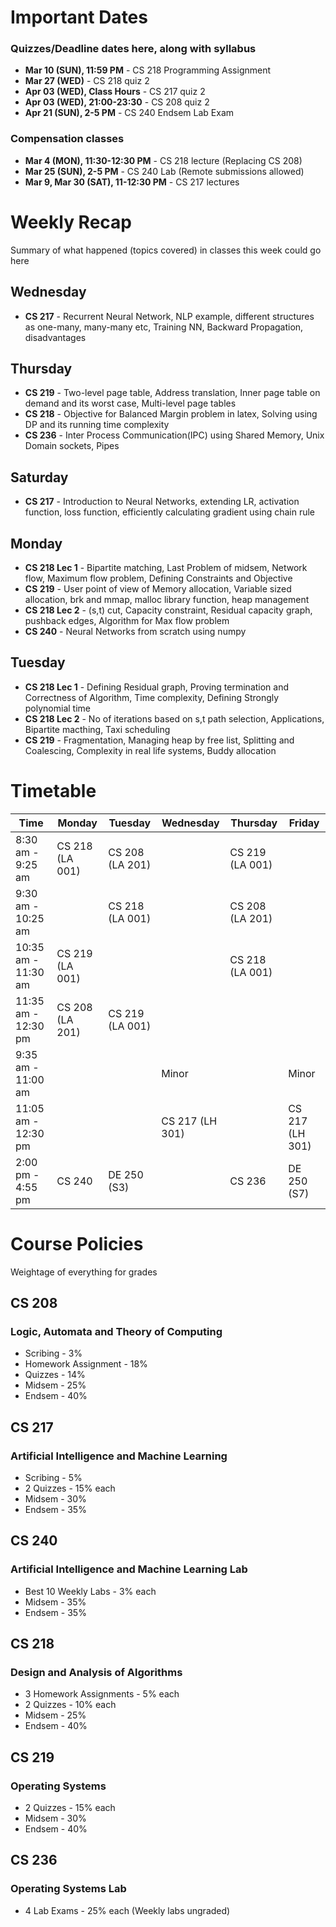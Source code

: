 # Important Dates

### Quizzes/Deadline dates here, along with syllabus

- **Mar 10 (SUN), 11:59 PM** - CS 218 Programming Assignment
- **Mar 27 (WED)** - CS 218 quiz 2
- **Apr 03 (WED), Class Hours** - CS 217 quiz 2
- **Apr 03 (WED), 21:00-23:30** - CS 208 quiz 2
- **Apr 21 (SUN), 2-5 PM** - CS 240 Endsem Lab Exam

### Compensation classes

- **Mar 4 (MON), 11:30-12:30 PM** - CS 218 lecture (Replacing CS 208)
- **Mar 25 (SUN), 2-5 PM** - CS 240 Lab (Remote submissions allowed)
- **Mar 9, Mar 30 (SAT), 11-12:30 PM** - CS 217 lectures

# Weekly Recap

Summary of what happened (topics covered) in classes this week could go here

## Wednesday

- **CS 217** - Recurrent Neural Network, NLP example, different structures as one-many, many-many etc, Training NN, Backward Propagation, disadvantages

## Thursday

- **CS 219** - Two-level page table, Address translation, Inner page table on demand and its worst case, Multi-level page tables
- **CS 218** - Objective for Balanced Margin problem in latex, Solving using DP and its running time complexity
- **CS 236** - Inter Process Communication(IPC) using Shared Memory, Unix Domain sockets, Pipes

## Saturday

- **CS 217** - Introduction to Neural Networks, extending LR, activation function, loss function, efficiently calculating gradient using chain rule

## Monday

- **CS 218 Lec 1** - Bipartite matching, Last Problem of midsem, Network flow, Maximum flow problem, Defining Constraints and Objective
- **CS 219** - User point of view of Memory allocation, Variable sized allocation, brk and mmap, malloc library function, heap management
- **CS 218 Lec 2** - (s,t) cut, Capacity constraint, Residual capacity graph, pushback edges, Algorithm for Max flow problem
- **CS 240** - Neural Networks from scratch using numpy

## Tuesday

- **CS 218 Lec 1** - Defining Residual graph, Proving termination and Correctness of Algorithm, Time complexity, Defining Strongly polynomial time
- **CS 218 Lec 2** - No of iterations based on s,t path selection, Applications, Bipartite macthing, Taxi scheduling
- **CS 219** - Fragmentation, Managing heap by free list, Splitting and Coalescing, Complexity in real life systems, Buddy allocation

# Timetable

| Time                | Monday          | Tuesday         | Wednesday       | Thursday        | Friday         |
|---------------------|-----------------|-----------------|-----------------|-----------------|----------------|
| 8:30 am - 9:25 am   | CS 218 (LA 001) | CS 208 (LA 201) |                 | CS 219 (LA 001) |                |
| 9:30 am - 10:25 am  |                 | CS 218 (LA 001) |                 | CS 208 (LA 201) |                |
| 10:35 am - 11:30 am | CS 219 (LA 001) |                 |                 | CS 218 (LA 001) |                |
| 11:35 am - 12:30 pm | CS 208 (LA 201) | CS 219 (LA 001) |                 |                 |                |
| 9:35 am - 11:00 am  |                 |                 | Minor           |                 | Minor          |
| 11:05 am - 12:30 pm |                 |                 | CS 217 (LH 301) |                 | CS 217 (LH 301)|
| 2:00 pm - 4:55 pm   | CS 240          | DE 250 (S3)     |                 | CS 236          | DE 250 (S7)    |

# Course Policies

Weightage of everything for grades

## CS 208

### Logic, Automata and Theory of Computing

- Scribing - 3%
- Homework Assignment - 18%
- Quizzes - 14%
- Midsem - 25%
- Endsem - 40%

## CS 217

### Artificial Intelligence and Machine Learning

- Scribing - 5%
- 2 Quizzes - 15% each
- Midsem - 30%
- Endsem - 35%

## CS 240

### Artificial Intelligence and Machine Learning Lab

- Best 10 Weekly Labs - 3% each
- Midsem - 35%
- Endsem - 35%

## CS 218

### Design and Analysis of Algorithms

- 3 Homework Assignments - 5% each
- 2 Quizzes - 10% each
- Midsem - 25%
- Endsem - 40%

## CS 219

### Operating Systems

- 2 Quizzes - 15% each
- Midsem - 30%
- Endsem - 40%

## CS 236

### Operating Systems Lab

- 4 Lab Exams - 25% each (Weekly labs ungraded)
